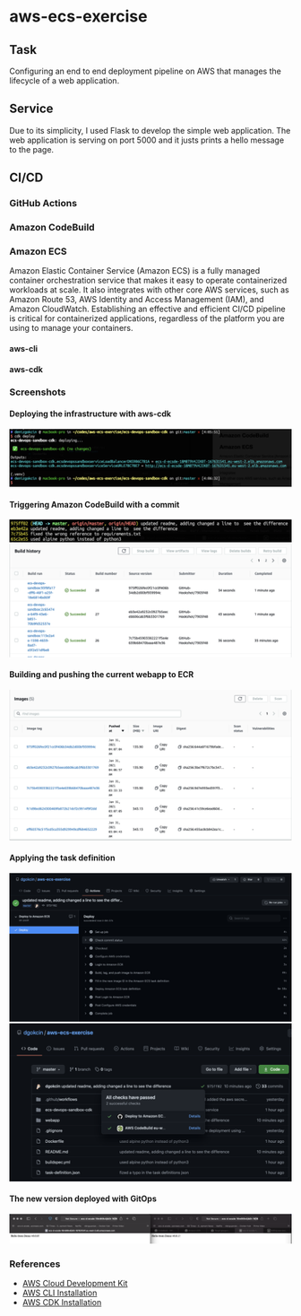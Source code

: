 # aws-ecs-exercise

## Task

Configuring an end to end deployment pipeline on AWS that manages the lifecycle
of a web application.

## Service

Due to its simplicity, I used Flask to develop the simple web application. The
web application is serving on port 5000 and it justs prints a hello message to the page.

## CI/CD

### GitHub Actions

### Amazon CodeBuild

### Amazon ECS

Amazon Elastic Container Service (Amazon ECS) is a fully managed container orchestration
service that makes it easy to operate containerized workloads at scale.  It also integrates
with other core AWS services, such as Amazon Route 53, AWS Identity and Access Management
(IAM), and Amazon CloudWatch.  Establishing an effective and efficient CI/CD
pipeline is critical for containerized applications, regardless of the platform
you are using to manage your containers.

#### aws-cli

#### aws-cdk

### Screenshots

#### Deploying the infrastructure with aws-cdk
![pic](https://github.com/dgokcin/aws-ecs-exercise/blob/master/pic/cdk-deploy.png)
#### Triggering Amazon CodeBuild with a commit
![pic](https://github.com/dgokcin/aws-ecs-exercise/blob/master/pic/git-sha.png)
![pic](https://github.com/dgokcin/aws-ecs-exercise/blob/master/pic/code-build.png)

#### Building and pushing the current webapp to ECR
![pic](https://github.com/dgokcin/aws-ecs-exercise/blob/master/pic/ecr-repositories.png)

#### Applying the task definition
![pic](https://github.com/dgokcin/aws-ecs-exercise/blob/master/pic/github-actions-successful-pipeline.png)
![pic](https://github.com/dgokcin/aws-ecs-exercise/blob/master/pic/checks.png)

#### The new version deployed with GitOps
![pic](https://github.com/dgokcin/aws-ecs-exercise/blob/master/pic/gitops.png)


### References

- [AWS Cloud Development Kit](https://aws.amazon.com/cdk/)
- [AWS CLI Installation](https://docs.aws.amazon.com/cli/latest/userguide/install-cliv2-mac.html)
- [AWS CDK Installation](https://docs.aws.amazon.com/cdk/latest/guide/getting_started.html)
